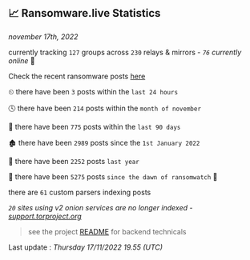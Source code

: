 
## 📈 Ransomware.live Statistics
_november 17th, 2022_

currently tracking `127` groups across `230` relays & mirrors - _`76` currently online_ 📡

Check the recent ransomware posts [here](https://www.ransomware.live/#/recentposts)


⏲ there have been `3` posts within the `last 24 hours`

🕓 there have been `214` posts within the `month of november`

📅 there have been `775` posts within the `last 90 days`

🏚 there have been `2989` posts since the `1st January 2022`

🚀 there have been `2252` posts `last year`

🦕 there have been `5275` posts `since the dawn of ransomwatch` 🐣

there are `61` custom parsers indexing posts

_`20` sites using v2 onion services are no longer indexed - [support.torproject.org](https://support.torproject.org/onionservices/v2-deprecation/)_

> see the project [README](https://github.com/jmousqueton/ransomwatch#readme) for backend technicals



Last update : _Thursday 17/11/2022 19.55 (UTC)_

